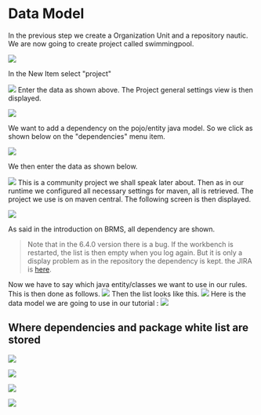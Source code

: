# Data Model

In the previous step we create a Organization Unit and a repository nautic.
We are now going to create project called swimmingpool.

![](BRMS/Step2-DataModel/action01.png)


In the New Item select "project"

![](BRMS/Step2-DataModel/action02.png)
Enter the data as shown above. The Project general settings view is then displayed.

![](BRMS/Step2-DataModel/action03.png)

We want to add a dependency on the pojo/entity java model. So we click as shown below on the "dependencies" menu item.


![](BRMS/Step2-DataModel/action04.png)


We then enter the data as shown below.

![](BRMS/Step2-DataModel/action05.png)
This is a community project we shall speak later about. Then as in our runtime we configured all necessary settings for maven, all is retrieved. The project we use is on maven central.
The following screen is then displayed.


![](BRMS/Step2-DataModel/action06.png)

As said in the introduction on BRMS, all dependency are shown.


> Note that in the 6.4.0 version there is a bug. If the workbench is restarted, the list is then empty when you log again. But it is only a display problem as in the repository the dependency is kept.
> the JIRA is [here](https://issues.jboss.org/browse/GUVNOR-2508).

Now we have to say which java entity/classes we want to use in our rules. This is then done as follows.
![](BRMS/Step2-DataModel/action07.png)
Then the list looks like this.
![](BRMS/Step2-DataModel/action08.png)
Here is the data model we are going to use in our tutorial : 
![](BRMS/Step2-DataModel/action09.png)


## Where dependencies and package white list are stored


![](BRMS/Step2-DataModel/action10.png)

![](BRMS/Step2-DataModel/action11.png)

![](BRMS/Step2-DataModel/action12.png)

![](BRMS/Step2-DataModel/action13.png)
